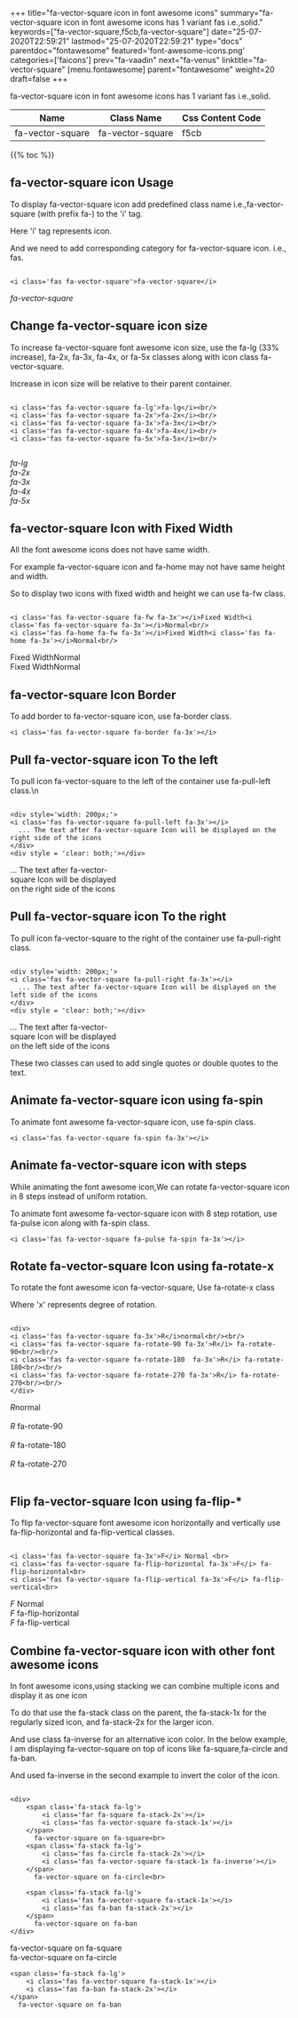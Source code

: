 +++
title="fa-vector-square icon in font awesome icons"
summary="fa-vector-square icon in font awesome icons has 1 variant fas i.e.,solid."
keywords=["fa-vector-square,f5cb,fa-vector-square"]
date="25-07-2020T22:59:21"
lastmod="25-07-2020T22:59:21"
type="docs"
parentdoc="fontawesome"
featured='font-awesome-icons.png'
categories=['faicons']
prev="fa-vaadin"
next="fa-venus"
linktitle="fa-vector-square"
[menu.fontawesome]
parent="fontawesome"
weight=20
draft=false
+++


fa-vector-square icon in font awesome icons has 1 variant fas i.e.,solid.

<div class='table-responsive'><table class='table'><thead><tr><th>Name</th><th>Class Name</th><th>Css Content Code</th></tr></thead><tbody><tr><td>fa-vector-square</td><td>fa-vector-square</td><td>f5cb</td></tr></tbody></table></div>


{{% toc %}}


## fa-vector-square icon Usage

To display fa-vector-square icon add predefined class name i.e.,fa-vector-square (with prefix fa-) to the 'i' tag.

Here 'i' tag represents icon.

And we need to add corresponding category for fa-vector-square icon. i.e., fas.


```

<i class='fas fa-vector-square'>fa-vector-square</i>
```

<i class='fas fa-vector-square'>fa-vector-square</i>




## Change fa-vector-square icon size
To increase fa-vector-square font awesome icon size, use the fa-lg (33% increase), fa-2x, fa-3x, fa-4x, or fa-5x classes along with icon class fa-vector-square.

Increase in icon size will be relative to their parent container. 

```

<i class='fas fa-vector-square fa-lg'>fa-lg</i><br/>
<i class='fas fa-vector-square fa-2x'>fa-2x</i><br/>
<i class='fas fa-vector-square fa-3x'>fa-3x</i><br/>
<i class='fas fa-vector-square fa-4x'>fa-4x</i><br/>
<i class='fas fa-vector-square fa-5x'>fa-5x</i><br/>
            
```

<i class='fas fa-vector-square fa-lg'>fa-lg</i><br/>
<i class='fas fa-vector-square fa-2x'>fa-2x</i><br/>
<i class='fas fa-vector-square fa-3x'>fa-3x</i><br/>
<i class='fas fa-vector-square fa-4x'>fa-4x</i><br/>
<i class='fas fa-vector-square fa-5x'>fa-5x</i><br/>
            



## fa-vector-square Icon with Fixed Width 

All the font awesome icons does not have same width.

For example fa-vector-square icon and fa-home may not have same height and width.

So to display two icons with fixed width and height we can use fa-fw class.


```

<i class='fas fa-vector-square fa-fw fa-3x'></i>Fixed Width<i class='fas fa-vector-square fa-3x'></i>Normal<br/>
<i class='fas fa-home fa-fw fa-3x'></i>Fixed Width<i class='fas fa-home fa-3x'></i>Normal<br/>
```

<i class='fas fa-vector-square fa-fw fa-3x'></i>Fixed Width<i class='fas fa-vector-square fa-3x'></i>Normal<br/>
<i class='fas fa-home fa-fw fa-3x'></i>Fixed Width<i class='fas fa-home fa-3x'></i>Normal<br/>



## fa-vector-square Icon Border 

To add border to fa-vector-square icon, use fa-border class.


```
<i class='fas fa-vector-square fa-border fa-3x'></i>

```
<i class='fas fa-vector-square fa-border fa-3x'></i>





## Pull fa-vector-square icon To the left

To pull icon fa-vector-square to the left of the container use fa-pull-left class.\n

```

<div style='width: 200px;'>
<i class='fas fa-vector-square fa-pull-left fa-3x'></i>
  ... The text after fa-vector-square Icon will be displayed on the right side of the icons
</div>
<div style = 'clear: both;'></div>
```

<div style='width: 200px;'>
<i class='fas fa-vector-square fa-pull-left fa-3x'></i>
  ... The text after fa-vector-square Icon will be displayed on the right side of the icons
</div>
<div style = 'clear: both;'></div>




## Pull fa-vector-square icon To the right
To pull icon fa-vector-square to the right of the container use fa-pull-right class.

```

<div style='width: 200px;'>
<i class='fas fa-vector-square fa-pull-right fa-3x'></i>
  ... The text after fa-vector-square Icon will be displayed on the left side of the icons
</div>
<div style = 'clear: both;'></div>
```

<div style='width: 200px;'>
<i class='fas fa-vector-square fa-pull-right fa-3x'></i>
  ... The text after fa-vector-square Icon will be displayed on the left side of the icons
</div>
<div style = 'clear: both;'></div>

These two classes can used to add single quotes or double quotes to the text.


## Animate fa-vector-square icon using fa-spin
To animate font awesome fa-vector-square icon, use fa-spin class.

```
<i class='fas fa-vector-square fa-spin fa-3x'></i>
```
<i class='fas fa-vector-square fa-spin fa-3x'></i>




## Animate fa-vector-square icon with steps
While animating the font awesome icon,We can rotate fa-vector-square icon in 8 steps instead of uniform rotation.

To animate font awesome fa-vector-square icon with 8 step rotation, use fa-pulse icon along with fa-spin class.


```
<i class='fas fa-vector-square fa-pulse fa-spin fa-3x'></i>

```
<i class='fas fa-vector-square fa-pulse fa-spin fa-3x'></i>





## Rotate fa-vector-square Icon using fa-rotate-x
To rotate the font awesome icon fa-vector-square, Use fa-rotate-x class

Where 'x' represents degree of rotation.


```

<div>
<i class='fas fa-vector-square fa-3x'>R</i>normal<br/><br/>
<i class='fas fa-vector-square fa-rotate-90 fa-3x'>R</i> fa-rotate-90<br/><br/> 
<i class='fas fa-vector-square fa-rotate-180  fa-3x'>R</i> fa-rotate-180<br/><br/> 
<i class='fas fa-vector-square fa-rotate-270 fa-3x'>R</i> fa-rotate-270<br/><br/>
</div>
```

<div>
<i class='fas fa-vector-square fa-3x'>R</i>normal<br/><br/>
<i class='fas fa-vector-square fa-rotate-90 fa-3x'>R</i> fa-rotate-90<br/><br/> 
<i class='fas fa-vector-square fa-rotate-180  fa-3x'>R</i> fa-rotate-180<br/><br/> 
<i class='fas fa-vector-square fa-rotate-270 fa-3x'>R</i> fa-rotate-270<br/><br/>
</div>




## Flip fa-vector-square Icon using fa-flip-*
To flip fa-vector-square font awesome icon horizontally and vertically use fa-flip-horizontal and fa-flip-vertical classes. 

```

<i class='fas fa-vector-square fa-3x'>F</i> Normal <br>
<i class='fas fa-vector-square fa-flip-horizontal fa-3x'>F</i> fa-flip-horizontal<br>
<i class='fas fa-vector-square fa-flip-vertical fa-3x'>F</i> fa-flip-vertical<br>
```

<i class='fas fa-vector-square fa-3x'>F</i> Normal <br>
<i class='fas fa-vector-square fa-flip-horizontal fa-3x'>F</i> fa-flip-horizontal<br>
<i class='fas fa-vector-square fa-flip-vertical fa-3x'>F</i> fa-flip-vertical<br>




## Combine fa-vector-square icon with other font awesome icons
In font awesome icons,using stacking we can combine multiple icons and display it as one icon 

To do that use the fa-stack class on the parent, the fa-stack-1x for the regularly sized icon, and fa-stack-2x for the larger icon.

And use class fa-inverse for an alternative icon color. 
In the below example, I am displaying fa-vector-square on top of icons like fa-square,fa-circle and fa-ban.

And used fa-inverse in the second example to invert the color of the icon.

```

<div>
    <span class='fa-stack fa-lg'>
        <i class='far fa-square fa-stack-2x'></i>
        <i class='fas fa-vector-square fa-stack-1x'></i>
    </span>
      fa-vector-square on fa-square<br>
    <span class='fa-stack fa-lg'>
        <i class='fas fa-circle fa-stack-2x'></i>
        <i class='fas fa-vector-square fa-stack-1x fa-inverse'></i>
    </span>
      fa-vector-square on fa-circle<br>

    <span class='fa-stack fa-lg'>
        <i class='fas fa-vector-square fa-stack-1x'></i>
        <i class='fas fa-ban fa-stack-2x'></i>
    </span>
      fa-vector-square on fa-ban
</div>
```

<div>
    <span class='fa-stack fa-lg'>
        <i class='far fa-square fa-stack-2x'></i>
        <i class='fas fa-vector-square fa-stack-1x'></i>
    </span>
      fa-vector-square on fa-square<br>
    <span class='fa-stack fa-lg'>
        <i class='fas fa-circle fa-stack-2x'></i>
        <i class='fas fa-vector-square fa-stack-1x fa-inverse'></i>
    </span>
      fa-vector-square on fa-circle<br>

    <span class='fa-stack fa-lg'>
        <i class='fas fa-vector-square fa-stack-1x'></i>
        <i class='fas fa-ban fa-stack-2x'></i>
    </span>
      fa-vector-square on fa-ban
</div>






